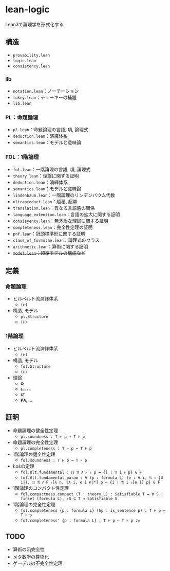 # lean-logic
Lean3で論理学を形式化する

## 構造
  - `provability.lean`
  - `logic.lean`
  - `consistency.lean`
### lib
  - `notation.lean`：ノーテーション
  - `tukey.lean`：テューキーの補題
  - `lib.lean`
### PL：命題論理
  - `pl.lean`：命題論理の言語, 項, 論理式
  - `deduction.lean`：演繹体系
  - `semantics.lean`：モデルと意味論
### FOL：1階論理
  - `fol.lean`：一階論理の言語, 項, 論理式
  - `theory.lean`：理論に関する証明
  - `deduction.lean`：演繹体系
  - `semantics.lean`：モデルと意味論
  - `lindenbaum.lean`：一階論理のリンデンバウム代数
  - `ultraproduct.lean`：超積, 超冪
  - `translation.lean`：異なる言語感の関係
  - `language_extention.lean`：言語の拡大に関する証明
  - `consisyency.lean`：無矛盾な理論に関する証明
  - `completeness.lean`：完全性定理の証明
  - `pnf.lean`：冠頭標準形に関する証明
  - `class_of_formulae.lean`：論理式のクラス
  - `arithmetic.lean`：算術に関する証明
  - ~~`model.lean`：超準モデルの構成など~~

## 定義
### 命題論理
- ヒルベルト流演繹体系
  - `(⊢)`
- 構造, モデル
  - `pl.Structure`
  - `(⊧)`
### 1階論理
- ヒルベルト流演繹体系
  - `(⊢)`
- 構造, モデル
  - `fol.Structure`
  - `(⊧)`
- 理論
  - `𝐐`
  - `𝐈ₒₚₑₙ`
  - `𝐈𝛴`
  - `𝐏𝐀`, ...

## 証明
- 命題論理の健全性定理
  - `pl.soundness : T ⊢ p → T ⊧ p`
- 命題論理の完全性定理
  - `pl.completeness : T ⊢ p ↔ T ⊧ p`
- 1階論理の健全性定理
  - `fol.soundness : T ⊢ p → T ⊧ p`
- Łośの定理
  - `fol.Ult.fundamental : ℿ 𝔄 ⫽ F ⊧ p ↔ {i | 𝔄 i ⊧ p} ∈ F`
  - `fol.Ult.fundamental_param : ∀ (p : formula L) (e : ∀ i, ℕ → |𝔄 i|), ℿ 𝔄 ⫽ F ⊧[λ n, ⟦λ i, e i n⟧*] p ↔ {i | 𝔄 i ⊧[e i] p} ∈ F`
- 1階論理のコンパクト性定理
  - `fol.compactness.compact (T : theory L) : Satisfiable T ↔ ∀ S : finset (formula L), ↑S ⊆ T → Satisfiable S`
- 1階論理の完全性定理
  - `fol.completeness {p : formula L} (hp : is_sentence p) : T ⊢ p ↔ T ⊧ p`  
  - `fol.completeness' {p : formula L} : T ⊢ p ↔ T ⊧ p :=`

## TODO
  - 算術の$\Sigma_1$完全性
  - メタ数学の算術化
  - ゲーデルの不完全性定理